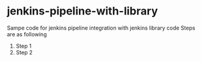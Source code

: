 # jenkins-pipeline-with-library
Sampe code for jenkins pipeline integration with jenkins library code
Steps are as following
1. Step 1
2. Step 2
